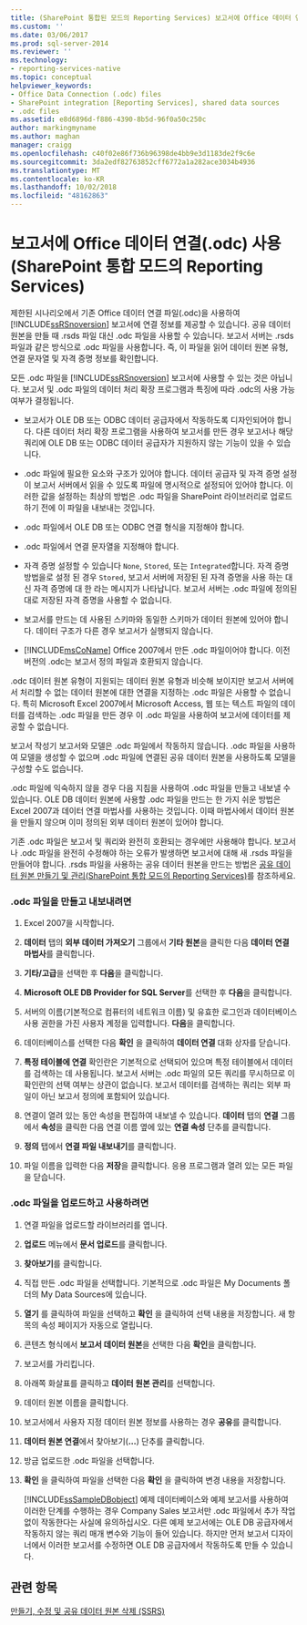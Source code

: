 ```yaml
---
title: (SharePoint 통합된 모드의 Reporting Services) 보고서에 Office 데이터 연결 (.odc) 사용 | Microsoft Docs
ms.custom: ''
ms.date: 03/06/2017
ms.prod: sql-server-2014
ms.reviewer: ''
ms.technology:
- reporting-services-native
ms.topic: conceptual
helpviewer_keywords:
- Office Data Connection (.odc) files
- SharePoint integration [Reporting Services], shared data sources
- .odc files
ms.assetid: e8d6896d-f886-4390-8b5d-96f0a50c250c
author: markingmyname
ms.author: maghan
manager: craigg
ms.openlocfilehash: c40f02e86f736b96398de4bb9e3d1183de2f9c6e
ms.sourcegitcommit: 3da2edf82763852cff6772a1a282ace3034b4936
ms.translationtype: MT
ms.contentlocale: ko-KR
ms.lasthandoff: 10/02/2018
ms.locfileid: "48162863"
---
```

# <a name="use-an-office-data-connection-odc-with-reports-reporting-services-in-sharepoint-integrated-mode"></a>보고서에 Office 데이터 연결(.odc) 사용(SharePoint 통합 모드의 Reporting Services)
  제한된 시나리오에서 기존 Office 데이터 연결 파일(.odc)을 사용하여 [!INCLUDE[ssRSnoversion](../../includes/ssrsnoversion-md.md)] 보고서에 연결 정보를 제공할 수 있습니다. 공유 데이터 원본을 만들 때 .rsds 파일 대신 .odc 파일을 사용할 수 있습니다. 보고서 서버는 .rsds 파일과 같은 방식으로 .odc 파일을 사용합니다. 즉, 이 파일을 읽어 데이터 원본 유형, 연결 문자열 및 자격 증명 정보를 확인합니다.  
  
 모든 .odc 파일을 [!INCLUDE[ssRSnoversion](../../includes/ssrsnoversion-md.md)] 보고서에 사용할 수 있는 것은 아닙니다. 보고서 및 .odc 파일의 데이터 처리 확장 프로그램과 특징에 따라 .odc의 사용 가능 여부가 결정됩니다.  
  
-   보고서가 OLE DB 또는 ODBC 데이터 공급자에서 작동하도록 디자인되어야 합니다. 다른 데이터 처리 확장 프로그램을 사용하여 보고서를 만든 경우 보고서나 해당 쿼리에 OLE DB 또는 ODBC 데이터 공급자가 지원하지 않는 기능이 있을 수 있습니다.  
  
-   .odc 파일에 필요한 요소와 구조가 있어야 합니다. 데이터 공급자 및 자격 증명 설정이 보고서 서버에서 읽을 수 있도록 파일에 명시적으로 설정되어 있어야 합니다. 이러한 값을 설정하는 최상의 방법은 .odc 파일을 SharePoint 라이브러리로 업로드하기 전에 이 파일을 내보내는 것입니다.  
  
-   .odc 파일에서 OLE DB 또는 ODBC 연결 형식을 지정해야 합니다.  
  
-   .odc 파일에서 연결 문자열을 지정해야 합니다.  
  
-   자격 증명 설정할 수 있습니다 `None`, `Stored`, 또는 `Integrated`합니다. 자격 증명 방법을로 설정 된 경우 `Stored`, 보고서 서버에 저장된 된 자격 증명을 사용 하는 대신 자격 증명에 대 한 라는 메시지가 나타납니다. 보고서 서버는 .odc 파일에 정의된 대로 저장된 자격 증명을 사용할 수 없습니다.  
  
-   보고서를 만드는 데 사용된 스키마와 동일한 스키마가 데이터 원본에 있어야 합니다. 데이터 구조가 다른 경우 보고서가 실행되지 않습니다.  
  
-   [!INCLUDE[msCoName](../../includes/msconame-md.md)] Office 2007에서 만든 .odc 파일이어야 합니다. 이전 버전의 .odc는 보고서 정의 파일과 호환되지 않습니다.  
  
 .odc 데이터 원본 유형이 지원되는 데이터 원본 유형과 비슷해 보이지만 보고서 서버에서 처리할 수 없는 데이터 원본에 대한 연결을 지정하는 .odc 파일은 사용할 수 없습니다. 특히 Microsoft Excel 2007에서 Microsoft Access, 웹 또는 텍스트 파일의 데이터를 검색하는 .odc 파일을 만든 경우 이 .odc 파일을 사용하여 보고서에 데이터를 제공할 수 없습니다.  
  
 보고서 작성기 보고서와 모델은 .odc 파일에서 작동하지 않습니다. .odc 파일을 사용하여 모델을 생성할 수 없으며 .odc 파일에 연결된 공유 데이터 원본을 사용하도록 모델을 구성할 수도 없습니다.  
  
 .odc 파일에 익숙하지 않을 경우 다음 지침을 사용하여 .odc 파일을 만들고 내보낼 수 있습니다. OLE DB 데이터 원본에 사용할 .odc 파일을 만드는 한 가지 쉬운 방법은 Excel 2007과 데이터 연결 마법사를 사용하는 것입니다. 이때 마법사에서 데이터 원본을 만들지 않으며 이미 정의된 외부 데이터 원본이 있어야 합니다.  
  
 기존 .odc 파일은 보고서 및 쿼리와 완전히 호환되는 경우에만 사용해야 합니다. 보고서나 .odc 파일을 완전히 수정해야 하는 오류가 발생하면 보고서에 대해 새 .rsds 파일을 만들어야 합니다. .rsds 파일을 사용하는 공유 데이터 원본을 만드는 방법은 [공유 데이터 원본 만들기 및 관리&#40;SharePoint 통합 모드의 Reporting Services&#41;](../create-manage-shared-data-sources-reporting-services-sharepoint-integrated-mode.md)를 참조하세요.  
  
### <a name="to-create-and-export-an-odc-file"></a>.odc 파일을 만들고 내보내려면  
  
1.  Excel 2007을 시작합니다.  
  
2.  **데이터** 탭의 **외부 데이터 가져오기** 그룹에서 **기타 원본**을 클릭한 다음 **데이터 연결 마법사**를 클릭합니다.  
  
3.  **기타/고급**을 선택한 후 **다음**을 클릭합니다.  
  
4.  **Microsoft OLE DB Provider for SQL Server**를 선택한 후 **다음**을 클릭합니다.  
  
5.  서버의 이름(기본적으로 컴퓨터의 네트워크 이름) 및 유효한 로그인과 데이터베이스 사용 권한을 가진 사용자 계정을 입력합니다. **다음**을 클릭합니다.  
  
6.  데이터베이스를 선택한 다음 **확인** 을 클릭하여 **데이터 연결** 대화 상자를 닫습니다.  
  
7.  **특정 테이블에 연결** 확인란은 기본적으로 선택되어 있으며 특정 테이블에서 데이터를 검색하는 데 사용됩니다. 보고서 서버는 .odc 파일의 모든 쿼리를 무시하므로 이 확인란의 선택 여부는 상관이 없습니다. 보고서 데이터를 검색하는 쿼리는 외부 파일이 아닌 보고서 정의에 포함되어 있습니다.  
  
8.  연결이 열려 있는 동안 속성을 편집하여 내보낼 수 있습니다. **데이터** 탭의 **연결** 그룹에서 **속성**을 클릭한 다음 연결 이름 옆에 있는 **연결 속성** 단추를 클릭합니다.  
  
9. **정의** 탭에서 **연결 파일 내보내기**를 클릭합니다.  
  
10. 파일 이름을 입력한 다음 **저장**을 클릭합니다. 응용 프로그램과 열려 있는 모든 파일을 닫습니다.  
  
### <a name="to-upload-and-use-an-odc-file"></a>.odc 파일을 업로드하고 사용하려면  
  
1.  연결 파일을 업로드할 라이브러리를 엽니다.  
  
2.  **업로드** 메뉴에서 **문서 업로드**를 클릭합니다.  
  
3.  **찾아보기**를 클릭합니다.  
  
4.  직접 만든 .odc 파일을 선택합니다. 기본적으로 .odc 파일은 My Documents 폴더의 My Data Sources에 있습니다.  
  
5.  **열기** 를 클릭하여 파일을 선택하고 **확인** 을 클릭하여 선택 내용을 저장합니다. 새 항목의 속성 페이지가 자동으로 열립니다.  
  
6.  콘텐츠 형식에서 **보고서 데이터 원본**을 선택한 다음 **확인**을 클릭합니다.  
  
7.  보고서를 가리킵니다.  
  
8.  아래쪽 화살표를 클릭하고 **데이터 원본 관리**를 선택합니다.  
  
9. 데이터 원본 이름을 클릭합니다.  
  
10. 보고서에서 사용자 지정 데이터 원본 정보를 사용하는 경우 **공유**를 클릭합니다.  
  
11. **데이터 원본 연결**에서 찾아보기(**...**) 단추를 클릭합니다.  
  
12. 방금 업로드한 .odc 파일을 선택합니다.  
  
13. **확인** 을 클릭하여 파일을 선택한 다음 **확인** 을 클릭하여 변경 내용을 저장합니다.  
  
     [!INCLUDE[ssSampleDBobject](../../includes/sssampledbobject-md.md)] 예제 데이터베이스와 예제 보고서를 사용하여 이러한 단계를 수행하는 경우 Company Sales 보고서만 .odc 파일에서 추가 작업 없이 작동한다는 사실에 유의하십시오. 다른 예제 보고서에는 OLE DB 공급자에서 작동하지 않는 쿼리 매개 변수와 기능이 들어 있습니다. 하지만 먼저 보고서 디자이너에서 이러한 보고서를 수정하면 OLE DB 공급자에서 작동하도록 만들 수 있습니다.  
  
## <a name="see-also"></a>관련 항목  
 [만들기, 수정 및 공유 데이터 원본 삭제 &#40;SSRS&#41;](create-modify-and-delete-shared-data-sources-ssrs.md)  
  
  
